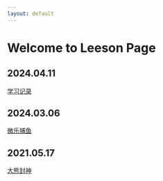 ```yaml
---
layout: default
---
```


# Welcome to Leeson Page
  
## 2024.04.11  
[学习记录](./study.html)  
  
## 2024.03.06  
[微乐捕鱼](./wlfish.html)  
  
## 2021.05.17  
[大熊封神](./fsd.html)  


